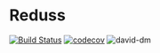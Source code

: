 # Reduss

[![Build Status](https://travis-ci.org/elcoosp/reduss.svg?branch=master)](https://travis-ci.org/elcoosp/reduss)
[![codecov](https://codecov.io/gh/elcoosp/reduss/branch/master/graph/badge.svg)](https://codecov.io/gh/elcoosp/reduss)
![david-dm](https://david-dm.org/username/repo.svg)

